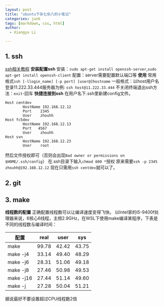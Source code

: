 ```yaml
---
layout: post
title: "ubuntu下杂七杂八的小笔记"
categories: junk
tags: [markdown, css, html]
author:
  - Xiangyu Li

---
```

## 1. ssh
[ssh相关教程](https://www.jb51.net/article/156422.htm)
**安装配置ssh**
安装：`sudo apt-get install openssh-server`,`sudo apt-get install openssh-client`
配置：server需要配置默认端口等
**使用**
常用格式`ssh [-llogin_name] [-p port] [user@]hostname`
一般格式：以host用户名登录11.222.33.444服务器为例:
`ssh host@11.222.33.444`
不关闭终端退出ssh方法：`exit`-回车
**快捷连接到ssh**
在用户名下.ssh里新建config文件。
```
Host centdev
        HostName 192.168.12.12
        Port    2345
        User    zhouhh
Host fc5dev
        HostName 192.168.12.13
        Port   4567
        User    zhouhh
Host svn
        HostName 192.168.12.23
        User    root
```
然后文件授权即可（否则会出现`Bad owner or permissions on $HOME/.ssh/config`）
在.ssh目录下输入`chmod 600 *`授权
原来需要`ssh -p 2345 zhouhh@192.168.12.12`
现在只需用`ssh centdev`就可以了。
## 2. git
## 3. make
**线程数的配置**
正确配置线程数可以让编译速度变得飞快。
以Intel家的i5-9400f处理器来说，6核心6线程，主频2.9GHz，在WSL下使用make编译某程序，下表是不同的线程数与编译时间：

|配置|real|user|sys|
| ------------ | ------------ | ------------ | ------------ |
|make     |99.78|42.42   |43.75   |
|make -j4 |33.14|49.40   |48.29   |
|make -j6 |28.31|51.06   |49.18   |
|make -j8 |27.46|50.98   |49.53   |
|make -j16|27.44|51.14   |49.60   |
|make -j  |27.28|50.04   |51.21   |


据说最好不要设置超过CPU线程数2倍
